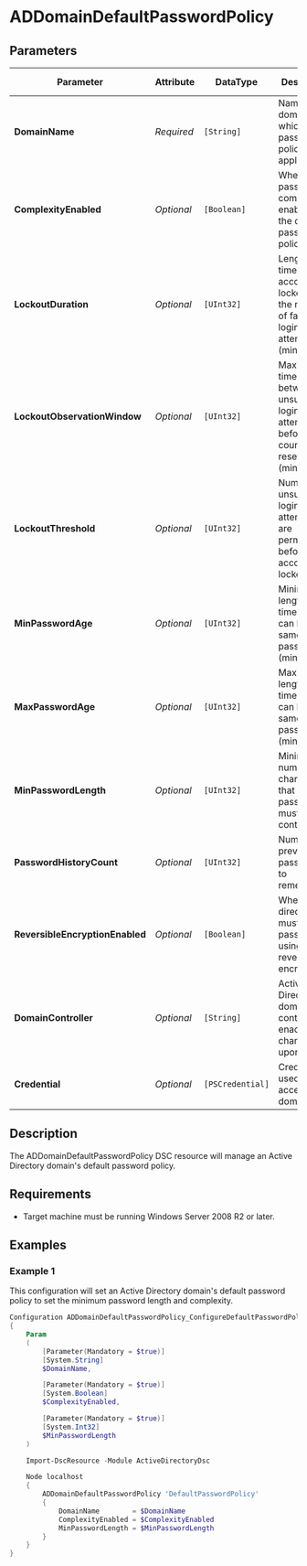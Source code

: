 ﻿# ADDomainDefaultPasswordPolicy

## Parameters

| Parameter                       | Attribute  | DataType         | Description                                                                                      | Allowed Values |
| ------------------------------- | ---------- | ---------------- | ------------------------------------------------------------------------------------------------ | -------------- |
| **DomainName**                  | *Required* | `[String]`       | Name of the domain to which the password policy will be applied.                                 |                |
| **ComplexityEnabled**           | *Optional* | `[Boolean]`      | Whether password complexity is enabled for the default password policy.                          |                |
| **LockoutDuration**             | *Optional* | `[UInt32]`       | Length of time that an account is locked after the number of failed login attempts (minutes).    |                |
| **LockoutObservationWindow**    | *Optional* | `[UInt32]`       | Maximum time between two unsuccessful login attempts before the counter is reset to 0 (minutes). |                |
| **LockoutThreshold**            | *Optional* | `[UInt32]`       | Number of unsuccessful login attempts that are permitted before an account is locked out.        |                |
| **MinPasswordAge**              | *Optional* | `[UInt32]`       | Minimum length of time that you can have the same password (minutes).                            |                |
| **MaxPasswordAge**              | *Optional* | `[UInt32]`       | Maximum length of time that you can have the same password (minutes).                            |                |
| **MinPasswordLength**           | *Optional* | `[UInt32]`       | Minimum number of characters that a password must contain.                                       |                |
| **PasswordHistoryCount**        | *Optional* | `[UInt32]`       | Number of previous passwords to remember.                                                        |                |
| **ReversibleEncryptionEnabled** | *Optional* | `[Boolean]`      | Whether the directory must store passwords using reversible encryption.                          |                |
| **DomainController**            | *Optional* | `[String]`       | Active Directory domain controller to enact the change upon.                                     |                |
| **Credential**                  | *Optional* | `[PSCredential]` | Credentials used to access the domain.                                                           |                |

## Description

The ADDomainDefaultPasswordPolicy DSC resource will manage an Active Directory domain's default password policy.

## Requirements

* Target machine must be running Windows Server 2008 R2 or later.

## Examples

### Example 1

This configuration will set an Active Directory domain's default password
policy to set the minimum password length and complexity.

```powershell
Configuration ADDomainDefaultPasswordPolicy_ConfigureDefaultPasswordPolicy_Config
{
    Param
    (
        [Parameter(Mandatory = $true)]
        [System.String]
        $DomainName,

        [Parameter(Mandatory = $true)]
        [System.Boolean]
        $ComplexityEnabled,

        [Parameter(Mandatory = $true)]
        [System.Int32]
        $MinPasswordLength
    )

    Import-DscResource -Module ActiveDirectoryDsc

    Node localhost
    {
        ADDomainDefaultPasswordPolicy 'DefaultPasswordPolicy'
        {
            DomainName        = $DomainName
            ComplexityEnabled = $ComplexityEnabled
            MinPasswordLength = $MinPasswordLength
        }
    }
}
```

